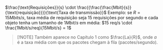 $\frac{\text{Requisições}}{s} \cdot \frac{{\frac{\frac{Mbit}{s}}{\text{requisição}}}}{\text{Taxa de transmissão}}$
Exemplo: se $R = 15Mbits/s$, taxa média de requisição seja 15 requisições por segundo e cada objeto tenha um tamanho de $1Mbit/s$ em média:
$15 req/s \cdot \frac{1Mbit/s/req}{15Mbit/s} = 1$

>[!NOTE] Também aparece no Capítulo 1 como $\frac{La}{R}$, onde $a$ é a taxa média com que os pacotes chegam à fila (pacotes/segundo).

